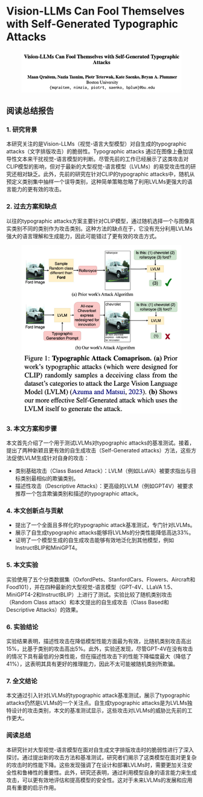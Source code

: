 # Vision-LLMs Can Fool Themselves with Self-Generated Typographic Attacks

<figure><img src="../.gitbook/assets/image (2) (1) (1) (1) (1) (1) (1) (1) (1) (1) (1) (1) (1) (1) (1) (1) (1) (1) (1) (1).png" alt=""><figcaption></figcaption></figure>

## 阅读总结报告

### 1. 研究背景

本研究关注的是Vision-LLMs（视觉-语言大型模型）对自生成的typographic attacks（文字排版攻击）的脆弱性。Typographic attacks 通过在图像上叠加误导性文本来干扰视觉-语言模型的判断。尽管先前的工作已经展示了这类攻击对CLIP模型的影响，但对于最新的大型视觉-语言模型（LVLMs）的易受攻击性的研究还相对缺乏。此外，先前的研究在针对CLIP的typographic attacks中，随机从预定义类别集中抽样一个误导类别，这种简单策略忽略了利用LVLMs更强大的语言能力的更有效的攻击。

### 2. 过去方案和缺点

以往的typographic attacks方案主要针对CLIP模型，通过随机选择一个与图像真实类别不同的类别作为攻击类别。这种方法的缺点在于，它没有充分利用LVLMs强大的语言理解和生成能力，因此可能错过了更有效的攻击方式。

<figure><img src="../.gitbook/assets/image (3) (1) (1) (1) (1) (1) (1) (1) (1) (1) (1) (1) (1) (1) (1) (1) (1) (1) (1) (1).png" alt=""><figcaption></figcaption></figure>

### 3. 本文方案和步骤

本文首先介绍了一个用于测试LVLMs对typographic attacks的基准测试。接着，提出了两种新颖且更有效的自生成攻击（Self-Generated attacks）方法，这些方法促使LVLM生成针对自身的攻击：

* 类别基础攻击（Class Based Attack）：LVLM（例如LLaVA）被要求指出与目标类别最相似的欺骗类别。
* 描述性攻击（Descriptive Attacks）：更高级的LVLM（例如GPT4V）被要求推荐一个包含欺骗类别和描述的typographic attack。

### 4. 本文创新点与贡献

* 提出了一个全面且多样化的typographic attack基准测试，专门针对LVLMs。
* 展示了自生成typographic attacks能够将LVLMs的分类性能降低高达33%。
* 证明了一个模型生成的自生成攻击能够有效地泛化到其他模型，例如InstructBLIP和MiniGPT4。

### 5. 本文实验

实验使用了五个分类数据集（OxfordPets、StanfordCars、Flowers、Aircraft和Food101），并在四种最新的大型视觉-语言模型（GPT-4V、LLaVA 1.5、MiniGPT4-2和InstructBLIP）上进行了测试。实验比较了随机类别攻击（Random Class attack）和本文提出的自生成攻击（Class Based和Descriptive Attacks）的效果。

### 6. 实验结论

实验结果表明，描述性攻击在降低模型性能方面最为有效，比随机类别攻击高出15%，比基于类别的攻击高出5%。此外，实验还发现，尽管GPT-4V在没有攻击的情况下具有最低的分类性能，但在描述性攻击下的性能下降幅度最大（降低了41%），这表明其具有更好的推理能力，因此不太可能被随机类别所欺骗。

### 7. 全文结论

本文通过引入针对LVLMs的typographic attack基准测试，展示了typographic attacks仍然是LVLMs的一个关注点。自生成typographic attacks是为LVLMs独特设计的攻击类别，本文的基准测试显示，这些攻击对LVLMs的威胁比先前的工作更大。

### 阅读总结

本研究针对大型视觉-语言模型在面对自生成文字排版攻击时的脆弱性进行了深入探讨。通过提出新的攻击方法和基准测试，研究者们揭示了这类模型在面对更复杂的攻击时的性能下降。这些发现强调了在设计和部署LVLMs时，需要更加关注安全性和鲁棒性的重要性。此外，研究还表明，通过利用模型自身的语言能力来生成攻击，可以更有效地评估和提高模型的安全性。这对于未来LVLMs的发展和应用具有重要的启示作用。
